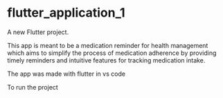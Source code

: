 # flutter_application_1

A new Flutter project.

This app is meant to be a medication reminder for health management which aims to simplify the
process of medication adherence by providing timely reminders and intuitive
features for tracking medication intake.

The app was made with flutter in vs code   

To run the project 
